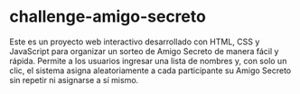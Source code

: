 # challenge-amigo-secreto
Este es un proyecto web interactivo desarrollado con HTML, CSS y JavaScript para organizar un sorteo de Amigo Secreto de manera fácil y rápida. Permite a los usuarios ingresar una lista de nombres y, con solo un clic, el sistema asigna aleatoriamente a cada participante su Amigo Secreto sin repetir ni asignarse a sí mismo.
